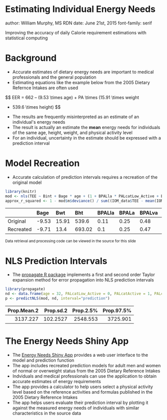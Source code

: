 Estimating Individual Energy Needs
========================================================
author: William Murphy, MS RDN
date: June 21st, 2015
font-family: serif

Improving the accuracy of daily Calorie requirement estimations with
statistical computing

Background
========================================================

* Accurate estimates of dietary energy needs are important to medical
professionals and the general population
* Estimating equations like the example below from the 2005 Dietary Refernce Intakes are often used

$$ EER = 662 – (9.53 \times age) + PA \times (15.91 \times weight
+ 539.6 \times height) $$

* The results are frequently misinterpreted as an estimate of an individual's energy needs
* The result is actually an estimate the **mean** energy needs for individuals of
    the same age, height, weight, and physical activity level
* For an individual, uncertainty in the estimate should be expressed 
    with a prediction interval


Model Recreation
========================================================

* Accurate calculation of prediction intervals requires a recreation of the original model




```r
library(knitr)
mod <- nls(TEE ~ Bint + Bage * age + (1 + BPALla * PALcatLow_Active + BPALa * PALcatActive + BPALva * PALcatVery_Active) * (Bht * ht + Bwt * wt), data = IOM_data, start = original_coef)
approx_r_squared <- 1 - mod$m$deviance() / sum((IOM_data$TEE - mean(IOM_data$TEE))^2)
```


|          |Bage  |Bwt   |Bht    |BPALla |BPALa |BPALva |Bint   | r.squared|
|:---------|:-----|:-----|:------|:------|:-----|:------|:------|---------:|
|Original  |-9.53 |15.91 |539.6  |0.11   |0.25  |0.48   |662    |      0.75|
|Recreated |-9.71 |13.4  |693.02 |0.1    |0.25  |0.47   |577.89 |      0.76|

<small>Data retrieval and processing code can be viewed in the source for this slide</small>

NLS Prediction Intervals
========================================================

* The [propagate R package](http://cran.r-project.org/web/packages/propagate/index.html) implements a first and second order Taylor expansion method for error propagation into NLS prediction intervals



```r
library(propagate)
nd <- data.frame(age = 32, PALcatLow_Active = 0, PALcatActive = 1, PALcatVery_Active = 0, ht = 1.8, wt = 81.8)
p <- predictNLS(mod, nd, interval="prediction")
```


| Prop.Mean.2| Prop.sd.2| Prop.2.5%| Prop.97.5%|
|-----------:|---------:|---------:|----------:|
|    3137.227|  102.2527|  2548.553|   3725.901|

The Energy Needs Shiny App
========================================================

* The [Energy Needs Shiny App](https://wmurphyrd.shinyapps.io/EnergyNeeds) provides a web
user interface to the model and prediction function
* The app includes recreated prediction models for adult men and women of normal or 
overweight status from the 2005 Dietary Reference Intakes
* Indviduals and medical professionals can use the application to obtain accurate estimates 
of energy requirements
* The app provides a calculator to help users select a physical activity level based on the reference activities and formulas published in the 2005 Dietary Reference Intakes
* The app helps users evaluate their prediction interval by plotting it against the measured energy needs of individuals with similar characteristics in the source data


